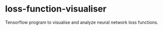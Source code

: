 # loss-function-visualiser
Tensorflow program to visualise and analyze neural network loss functions.
